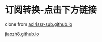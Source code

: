 # 订阅转换-点击下方链接

clone from [acl4ssr-sub.github.io](https://acl4ssr-sub.github.io/)

[jiaozh8.github.io](https://jiaozh8.github.io/)
